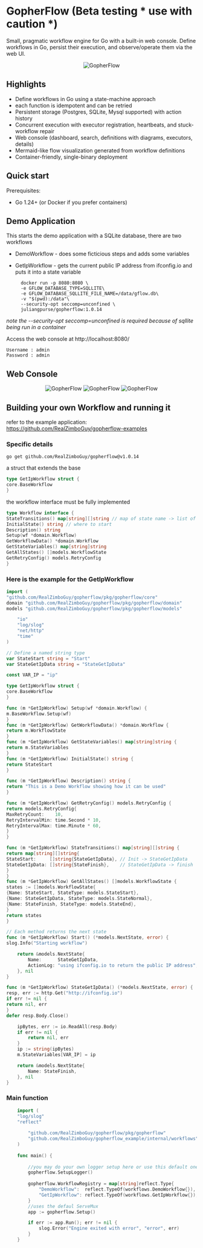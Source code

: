 # GopherFlow (Beta testing * **use with caution** *)

Small, pragmatic workflow engine for Go with a built-in web console. Define workflows in Go, persist their execution, and observe/operate them via the web UI.

<p align="center"><img src="logo_transparent.png" alt="GopherFlow" style="max-width:300px;"></p>

## Highlights

- Define workflows in Go using a state-machine approach
- each function is idempotent and can be retried
- Persistent storage (Postgres, SQLite, Mysql supported) with action history
- Concurrent execution with executor registration, heartbeats, and stuck-workflow repair
- Web console (dashboard, search, definitions with diagrams, executors, details)
- Mermaid-like flow visualization generated from workflow definitions
- Container-friendly, single-binary deployment

## Quick start

Prerequisites:
- Go 1.24+ (or Docker if you prefer containers)

## Demo Application
This starts the demo application with a SQLite database, there are two workflows

* DemoWorkflow - does some ficticious steps and adds some variables
* GetIpWorkflow - gets the current public IP address from ifconfig.io and puts it into a state variable

        docker run -p 8080:8080 \
        -e GFLOW_DATABASE_TYPE=SQLLITE\
        -e GFLOW_DATABASE_SQLLITE_FILE_NAME=/data/gflow.db\
        -v "$(pwd):/data"\
        --security-opt seccomp=unconfined \
        juliangpurse/gopherflow:1.0.14

*note the --security-opt seccomp=unconfined  is required because of sqllite being run in a container*

Access the web console at http://localhost:8080/

    Username : admin
    Password : admin

## Web Console

<p align="center">
<img src="screenshots/dashboard_view.png" alt="GopherFlow" style="max-width:300px;">
<img src="screenshots/workflow_view.png" alt="GopherFlow" style="max-width:300px;">
<img src="screenshots/definition.png" alt="GopherFlow" style="max-width:300px;">
</p>


## Building your own Workflow and running it

refer to the example application:  https://github.com/RealZimboGuy/gopherflow-examples

### Specific details

    go get github.com/RealZimboGuy/gopherflow@v1.0.14

a struct that extends the base 
```go
type GetIpWorkflow struct {
core.BaseWorkflow
}
```
the workflow interface must be fully implemented

```go
type Workflow interface {
StateTransitions() map[string][]string // map of state name -> list of next state names
InitialState() string // where to start
Description() string
Setup(wf *domain.Workflow)
GetWorkflowData() *domain.Workflow
GetStateVariables() map[string]string
GetAllStates() []models.WorkflowState 
GetRetryConfig() models.RetryConfig
}

```
### Here is the example for the GetIpWorkflow

```go
import (
"github.com/RealZimboGuy/gopherflow/pkg/gopherflow/core"
domain "github.com/RealZimboGuy/gopherflow/pkg/gopherflow/domain"
models "github.com/RealZimboGuy/gopherflow/pkg/gopherflow/models"

	"io"
	"log/slog"
	"net/http"
	"time"
)

// Define a named string type
var StateStart string = "Start"
var StateGetIpData string = "StateGetIpData"

const VAR_IP = "ip"

type GetIpWorkflow struct {
core.BaseWorkflow
}

func (m *GetIpWorkflow) Setup(wf *domain.Workflow) {
m.BaseWorkflow.Setup(wf)
}
func (m *GetIpWorkflow) GetWorkflowData() *domain.Workflow {
return m.WorkflowState
}
func (m *GetIpWorkflow) GetStateVariables() map[string]string {
return m.StateVariables
}
func (m *GetIpWorkflow) InitialState() string {
return StateStart
}

func (m *GetIpWorkflow) Description() string {
return "This is a Demo Workflow showing how it can be used"
}

func (m *GetIpWorkflow) GetRetryConfig() models.RetryConfig {
return models.RetryConfig{
MaxRetryCount:    10,
RetryIntervalMin: time.Second * 10,
RetryIntervalMax: time.Minute * 60,
}
}

func (m *GetIpWorkflow) StateTransitions() map[string][]string {
return map[string][]string{
StateStart:     []string{StateGetIpData}, // Init -> StateGetIpData
StateGetIpData: []string{StateFinish},    // StateGetIpData -> finish
}
}
func (m *GetIpWorkflow) GetAllStates() []models.WorkflowState {
states := []models.WorkflowState{
{Name: StateStart, StateType: models.StateStart},
{Name: StateGetIpData, StateType: models.StateNormal},
{Name: StateFinish, StateType: models.StateEnd},
}
return states
}

// Each method returns the next state
func (m *GetIpWorkflow) Start() (*models.NextState, error) {
slog.Info("Starting workflow")

	return &models.NextState{
		Name:      StateGetIpData,
		ActionLog: "using ifconfig.io to return the public IP address",
	}, nil
}

func (m *GetIpWorkflow) StateGetIpData() (*models.NextState, error) {
resp, err := http.Get("http://ifconfig.io")
if err != nil {
return nil, err
}
defer resp.Body.Close()

	ipBytes, err := io.ReadAll(resp.Body)
	if err != nil {
		return nil, err
	}
	ip := string(ipBytes)
	m.StateVariables[VAR_IP] = ip

	return &models.NextState{
		Name: StateFinish,
	}, nil
}
```

### Main function
```go
    import (
    "log/slog"
    "reflect"
    
        "github.com/RealZimboGuy/gopherflow/pkg/gopherflow"
        "github.com/RealZimboGuy/gopherflow_example/internal/workflows"
    )
    
    func main() {
    
        //you may do your own logger setup here or use this default one with slog
        gopherflow.SetupLogger()
    
        gopherflow.WorkflowRegistry = map[string]reflect.Type{
            "DemoWorkflow":  reflect.TypeOf(workflows.DemoWorkflow{}),
            "GetIpWorkflow": reflect.TypeOf(workflows.GetIpWorkflow{}),
        }
		//uses the defaul ServeMux
		app := gopherflow.Setup()

		if err := app.Run(); err != nil {
			slog.Error("Engine exited with error", "error", err)
		}
    }
```
